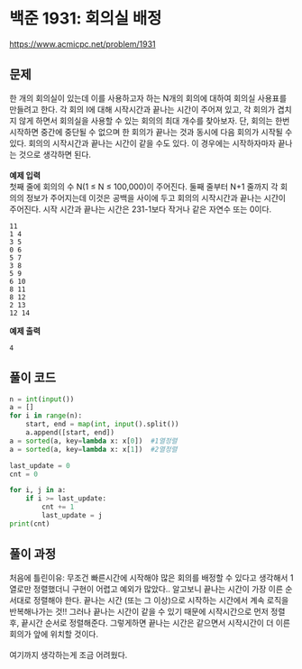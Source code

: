 # 백준 1931: 회의실 배정

https://www.acmicpc.net/problem/1931

## 문제

한 개의 회의실이 있는데 이를 사용하고자 하는 N개의 회의에 대하여 회의실 사용표를 만들려고 한다. 각 회의 I에 대해 시작시간과 끝나는 시간이 주어져 있고, 각 회의가 겹치지 않게 하면서 회의실을 사용할 수 있는 회의의 최대 개수를 찾아보자. 단, 회의는 한번 시작하면 중간에 중단될 수 없으며 한 회의가 끝나는 것과 동시에 다음 회의가 시작될 수 있다. 회의의 시작시간과 끝나는 시간이 같을 수도 있다. 이 경우에는 시작하자마자 끝나는 것으로 생각하면 된다. <br><br>
**예제 입력**  
첫째 줄에 회의의 수 N(1 ≤ N ≤ 100,000)이 주어진다. 둘째 줄부터 N+1 줄까지 각 회의의 정보가 주어지는데 이것은 공백을 사이에 두고 회의의 시작시간과 끝나는 시간이 주어진다. 시작 시간과 끝나는 시간은 231-1보다 작거나 같은 자연수 또는 0이다.

```
11
1 4
3 5
0 6
5 7
3 8
5 9
6 10
8 11
8 12
2 13
12 14
```

**예제 출력**

```
4
```

## 풀이 코드

```python
n = int(input())
a = []
for i in range(n):
	start, end = map(int, input().split())
	a.append([start, end])
a = sorted(a, key=lambda x: x[0])  #1열정렬
a = sorted(a, key=lambda x: x[1])  #2열정렬

last_update = 0
cnt = 0

for i, j in a:
	if i >= last_update:
		cnt += 1
		last_update = j
print(cnt)
```

## 풀이 과정

처음에 틀린이유: 무조건 빠른시간에 시작해야 많은 회의를 배정할 수 있다고 생각해서 1열로만 정렬했더니 구현이 어렵고 예외가 많았다.. 알고보니 끝나는 시간이 가장 이른 순서대로 정렬해야 한다. 끝나는 시간 (또는 그 이상)으로 시작하는 시간에서 계속 로직을 반복해나가는 것!! 그러나 끝나는 시간이 같을 수 있기 때문에 시작시간으로 먼저 정렬후, 끝시간 순서로 정렬해준다. 그렇게하면 끝나는 시간은 같으면서 시작시간이 더 이른 회의가 앞에 위치할 것이다. <br><br> 여기까지 생각하는게 조금 어려웠다.
